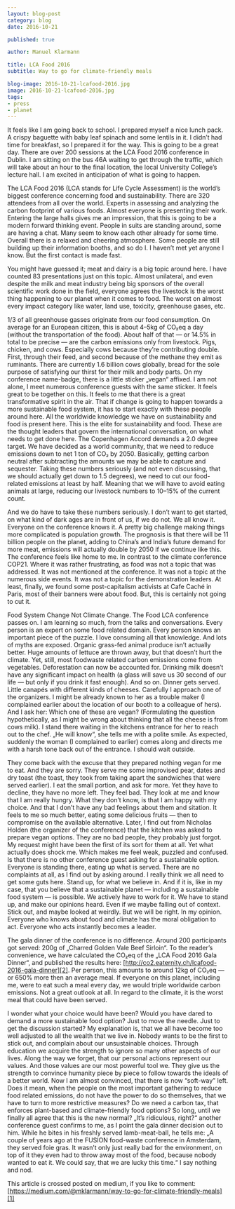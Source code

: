 ```yaml
---
layout: blog-post
category: blog
date: 2016-10-21

published: true

author: Manuel Klarmann

title: LCA Food 2016
subtitle: Way to go for climate-friendly meals

blog-image: 2016-10-21-lcafood-2016.jpg
image: 2016-10-21-lcafood-2016.jpg
tags:
- press
- planet
---
```


It feels like I am going back to school. I prepared myself a nice lunch pack. A
crispy baguette with baby leaf spinach and some lentils in it. I didn’t had time
for breakfast, so I prepared it for the way. This is going to be a great day.
There are over 200 sessions at the LCA Food 2016 conference in Dublin. I am
sitting on the bus 46A waiting to get through the traffic, which will take about
an hour to the final location, the local University College’s lecture hall. I am
excited in anticipation of what is going to happen.

The LCA Food 2016 (LCA stands for Life Cycle Assessment) is the world’s biggest
conference concerning food and sustainability. There are 320 attendees from all
over the world. Experts in assessing and analyzing the carbon footprint of
various foods. Almost everyone is presenting their work. Entering the large
halls gives me an impression, that this is going to be a modern forward thinking
event. People in suits are standing around, some are having a chat. Many seem to
know each other already for some time. Overall there is a relaxed and cheering
atmosphere. Some people are still building up their information booths, and so
do I. I haven’t met yet anyone I know. But the first contact is made fast.

You might have guessed it; meat and dairy is a big topic around here. I have
counted 83 presentations just on this topic. Almost unilateral, and even despite
the milk and meat industry being big sponsors of the overall scientific work
done in the field, everyone agrees the livestock is the worst thing happening to
our planet when it comes to food. The worst on almost every impact category like
water, land use, toxicity, greenhouse gases, etc.

1/3 of all greenhouse gasses originate from our food consumption. On average for
an European citizen, this is about 4–5kg of CO₂eq a day (without the
transportation of the food). About half of that — or 14.5% in total to be
precise — are the carbon emissions only from livestock. Pigs, chicken, and cows.
Especially cows because they’re contributing double. First, through their feed,
and second because of the methane they emit as ruminants. There are currently
1.6 billion cows globally, bread for the sole purpose of satisfying our thirst
for their milk and body parts. On my conference name-badge, there is a little
sticker „vegan“ affixed. I am not alone, I meet numerous conference guests with
the same sticker. It feels great to be together on this. It feels to me that
there is a great transformative spirit in the air. That if change is going to
happen towards a more sustainable food system, it has to start exactly with
these people around here. All the worldwide knowledge we have on sustainability
and food is present here. This is the elite for sustainability and food. These
are the thought leaders that govern the international conversation, on what
needs to get done here. The Copenhagen Accord demands a 2.0 degree target. We
have decided as a world community, that we need to reduce emissions down to net
1 ton of CO₂ by 2050. Basically, getting carbon neutral after subtracting the
amounts we may be able to capture and sequester. Taking these numbers seriously
(and not even discussing, that we should actually get down to 1.5 degrees), we
need to cut our food-related emissions at least by half. Meaning that we will
have to avoid eating animals at large, reducing our livestock numbers to 10–15%
of the current count.

And we do have to take these numbers seriously. I don’t want to get started, on
what kind of dark ages are in front of us, if we do not. We all know it.
Everyone on the conference knows it. A pretty big challenge making things more
complicated is population growth. The prognosis is that there will be 11 billion
people on the planet, adding to China’s and India’s future demand for more meat,
emissions will actually double by 2050 if we continue like this. The conference
feels like home to me. In contrast to the climate conference COP21. Where it was
rather frustrating, as food was not a topic that was addressed. It was not
mentioned at the conference. It was not a topic at the numerous side events. It
was not a topic for the demonstration leaders. At least, finally, we found some
post-capitalism activists at Cafe Caché in Paris, most of their banners were
about food. But, this is certainly not going to cut it.

Food System Change Not Climate Change. The Food LCA conference passes on. I am
learning so much, from the talks and conversations. Every person is an expert on
some food related domain. Every person knows an important piece of the puzzle. I
love consuming all that knowledge. And lots of myths are exposed. Organic
grass-fed animal produce isn’t actually better. Huge amounts of lettuce are
thrown away, but that doesn’t hurt the climate. Yet, still, most foodwaste
related carbon emissions come from vegetables. Deforestation can now be
accounted for. Drinking milk doesn’t have any significant impact on health (a
glass will save us 30 second of our life — but only if you drink it fast
enough). And so on. Dinner gets served. Little canapés with different kinds of
cheeses. Carefully I approach one of the organizers. I might be already known to
her as a trouble maker (I complained earlier about the location of our booth to
a colleague of hers). And I ask her: Which one of these are vegan? (Formulating
the question hypothetically, as I might be wrong about thinking that all the
cheese is from cows milk). I stand there waiting in the kitchens entrance for
her to reach out to the chef. „He will know“, she tells me with a polite smile.
As expected, suddenly the woman (I complained to earlier) comes along and
directs me with a harsh tone back out of the entrance. I should wait outside.

They come back with the excuse that they prepared nothing vegan for me to eat.
And they are sorry. They serve me some improvised pear, dates and dry toast (the
toast, they took from taking apart the sandwiches that were served earlier). I
eat the small portion, and ask for more. Yet they have to decline, they have no
more left. They feel bad. They look at me and know that I am really hungry. What
they don’t know, is that I am happy with my choice. And that I don’t have any
bad feelings about them and sitation. It feels to me so much better, eating some
delicious fruits — then to compromise on the available alternative. Later, I
find out from Nicholas Holden (the organizer of the conference) that the kitchen
was asked to prepare vegan options. They are no bad people, they probably just
forgot. My request might have been the first of its sort for them at all. Yet
what actually does shock me. Which makes me feel weak, puzzled and confused. Is
that there is no other conference guest asking for a sustainable option.
Everyone is standing there, eating up what is served. There are no complaints at
all, as I find out by asking around. I really think we all need to get some guts
here. Stand up, for what we believe in. And if it is, like in my case, that you
believe that a sustainable planet — including a sustainable food system — is
possible. We actively have to work for it. We have to stand up, and make our
opinions heard. Even if we maybe falling out of context. Stick out, and maybe
looked at weirdly. But we will be right. In my opinion. Everyone who knows about
food and climate has the moral obligation to act. Everyone who acts instantly
becomes a leader.

The gala dinner of the conference is no difference. Around 200 participants got
served: 200g of „Charred Golden Vale Beef Sirloin“. To the reader’s convenience,
we have calculated the CO₂eq of the „LCA Food 2016 Gala Dinner“, and published
the results here: [http://co2.eaternity.ch/lcafood-2016-gala-dinner][2]. Per
person, this amounts to around 12kg of CO₂eq — or 650% more then an average
meal. If everyone on this planet, including me, were to eat such a meal every
day, we would triple worldwide carbon emissions. Not a great outlook at all. In
regard to the climate, it is the worst meal that could have been served.

I wonder what your choice would have been? Would you have dared to demand a more
sustainable food option? Just to move the needle. Just to get the discussion
started? My explanation is, that we all have become too well adjusted to all the
wealth that we live in. Nobody wants to be the first to stick out, and complain
about our unsustainable choices. Through education we acquire the strength to
ignore so many other aspects of our lives. Along the way we forget, that our
personal actions represent our values. And those values are our most powerful
tool we. They give us the strength to convince humanity piece by piece to follow
towards the ideals of a better world. Now I am almost convinced, that there is
now “soft-way” left. Does it mean, when the people on the most important
gathering to reduce food related emissions, do not have the power to do so
themselves, that we have to turn to more restrictive measures? Do we need a
carbon tax, that enforces plant-based and climate-friendly food options? So
long, until we finally all agree that this is the new normal? „It’s ridiculous,
right?“ another conference guest confirms to me, as I point the gala dinner
decision out to him. While he bites in his freshly served lamb-meat-ball, he
tells me: „A couple of years ago at the FUSION food-waste conference in
Amsterdam, they served foie gras. It wasn’t only just really bad for the
environment, on top of it they even had to throw away most of the food, because
nobody wanted to eat it. We could say, that we are lucky this time.“ I say
nothing and nod.

This article is crossed posted on medium, if you like to comment:
[https://medium.com/@mklarmann/way-to-go-for-climate-friendly-meals][1]

[1]: https://medium.com/@mklarmann/way-to-go-for-climate-friendly-meals-788b10161db4#.u4hk5zamn
[2]: http://co2.eaternity.ch/?locale=en#!menu:c4265981-abe6-4fc6-b7d5-bef1b00199ed
